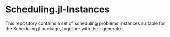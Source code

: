 # Scheduling.jl-Instances

This repository contains a set of scheduling problems instances suitable for the Scheduling.jl package, together with their generator.
